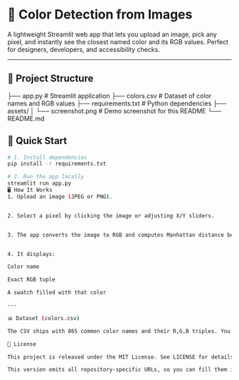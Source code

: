 # 🎨 Color Detection from Images

A lightweight Streamlit web app that lets you upload an image, pick any pixel, and instantly see the closest named color and its RGB values. Perfect for designers, developers, and accessibility checks.

---

## 📂 Project Structure
├── app.py             # Streamlit application ├── colors.csv         # Dataset of color names and RGB values ├── requirements.txt   # Python dependencies ├── assets/ │   └── screenshot.png # Demo screenshot for this README └── README.md

## 🚀 Quick Start
```bash
# 1. Install dependencies
pip install -r requirements.txt

# 2. Run the app locally
streamlit run app.py
🖥️ How It Works
1. Upload an image (JPEG or PNG).


2. Select a pixel by clicking the image or adjusting X/Y sliders.


3. The app converts the image to RGB and computes Manhattan distance between the pixel’s RGB and every entry in colors.csv to find the nearest color name.


4. It displays:

Color name

Exact RGB tuple

A swatch filled with that color

---

📊 Dataset (colors.csv)

The CSV ships with 865 common color names and their R,G,B triples. You can expand or replace this palette—just keep the column headers: color_name,R,G,B.

📜 License

This project is released under the MIT License. See LICENSE for details.

This version omits all repository-specific URLs, so you can fill them in later or keep it generic.
